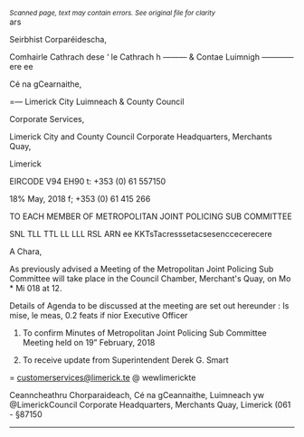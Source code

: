 *<small>Scanned page, text may contain errors. See original file for clarity</small>*  
ars

Seirbhist Corparéidescha,

Comhairle Cathrach dese
‘ le Cathrach h
——— & Contae Luimnigh ———— ere ee

Cé na gCearnaithe,

=— Limerick City Luimneach
& County Council

Corporate Services,

Limerick City and County Council
Corporate Headquarters,
Merchants Quay,

Limerick

EIRCODE V94 EH90
t: +353 (0) 61 557150

18% May, 2018 f; +353 (0) 61 415 266

TO EACH MEMBER OF METROPOLITAN JOINT POLICING SUB COMMITTEE

SNL TLL TTL LL LLL RSL ARN ee KKTsTacresssetacsesenccecerecere

A Chara,

As previously advised a Meeting of the Metropolitan Joint Policing Sub Committee will take place in
the Council Chamber, Merchant's Quay, on Mo * Mi 018 at 12.

Details of Agenda to be discussed at the meeting are set out hereunder :
Is mise, le meas,
0.2
feats
if nior Executive Officer

1. To confirm Minutes of Metropolitan Joint Policing Sub Committee Meeting held on 19”
February, 2018

2. To receive update from Superintendent Derek G. Smart

= customerservices@limerick.te
@ wewlimerickte

Ceanncheathru Chorparaideach, Cé na gCeannaithe, Luimneach yw @LimerickCouncil
Corporate Headquarters, Merchants Quay, Limerick (061 - §87150

---
